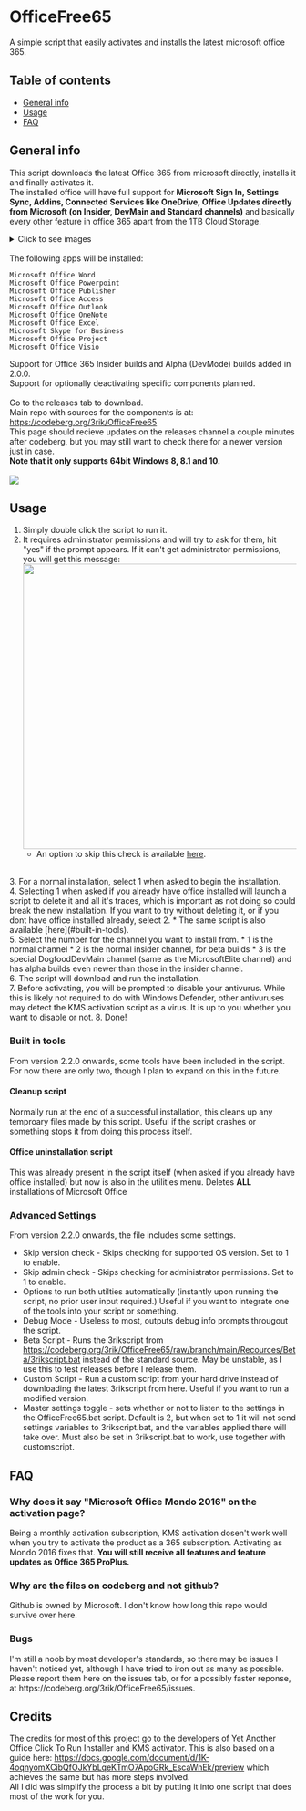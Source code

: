 # OfficeFree65
A simple script that easily activates and installs the latest microsoft office 365. <br>
## Table of contents
* [General info](#general-info)
* [Usage](#usage)
* [FAQ](#faq)
## General info
This script downloads the latest Office 365 from microsoft directly, installs it and finally activates it. <br>
The installed office will have full support for <b>Microsoft Sign In, Settings Sync, Addins, Connected Services like OneDrive, Office Updates directly from Microsoft (on Insider, DevMain and Standard channels)</b> and basically every other feature in office 365 apart from the 1TB Cloud Storage. <br>
<details>
  <summary>Click to see images</summary>
<img src="https://i.imgur.com/CnV1oFc.png" width="300"> <img src="https://i.imgur.com/M1JCrLw.png" width="300"> <img src="https://i.imgur.com/i0WnCoD.png" width="300"> <img src="https://i.imgur.com/DCP0bkK.png" width="300"> <img src="https://i.imgur.com/Gk95JEO.png" width="300"> <img src="https://i.imgur.com/Y78zc9q.png" width="300"> <img src="https://i.imgur.com/4xd2rOh.png" width="300"> <img src="https://i.imgur.com/kxgxjtX.png" width="300"><br>
<h3>Being 365 apps, the installed apps also have the new UI</h3>
<img src="https://i.imgur.com/S1RTKbt.png" width="900">
<br><img src="https://i.imgur.com/0fUxuIW.png" width="900">
</details>

<br>
The following apps will be installed: <br>

    Microsoft Office Word
    Microsoft Office Powerpoint
    Microsoft Office Publisher
    Microsoft Office Access
    Microsoft Office Outlook
    Microsoft Office OneNote
    Microsoft Office Excel
    Microsoft Skype for Business
    Microsoft Office Project
    Microsoft Office Visio

Support for Office 365 Insider builds and Alpha (DevMode) builds added in 2.0.0. <br>
Support for optionally deactivating specific components planned. <br>
<br>
Go to the releases tab to download.
<br>
Main repo with sources for the components is at: https://codeberg.org/3rik/OfficeFree65
<br>
This page should recieve updates on the releases channel a couple minutes after codeberg, but you may still want to check there for a newer version just in case.
<br>
<b> Note that it only supports 64bit Windows 8, 8.1 and 10. </b> <br><br>
<img src="https://i.imgur.com/8tWyKAo.png">

## Usage
1. Simply double click the script to run it.<br>
2. It requires administrator permissions and will try to ask for them, hit "yes" if the prompt appears. If it can't get administrator permissions, you will get this message:<br>
<img src="https://i.imgur.com/Ubt7QqB.png" width="500"><br>
    * An option to skip this check is available [here](#advanced-settings).
<br> 
3. For a normal installation, select 1 when asked to begin the installation.
<br> 
4. Selecting 1 when asked if you already have office installed will launch a script to delete it and all it's traces, which is important as not doing so could break the new installation. If you want to try without deleting it, or if you dont have office installed already, select 2.
    * The same script is also available [here](#built-in-tools). <br>
5. Select the number for the channel you want to install from.
    * 1 is the normal channel
    * 2 is the normal insider channel, for beta builds
    * 3 is the special DogfoodDevMain channel (same as the MicrosoftElite channel) and has alpha builds even newer than those in the insider channel. <br>
6. The script will download and run the installation. <br>
7. Before activating, you will be prompted to disable your antivurus. While this is likely not required to do with Windows Defender, other antivuruses may detect the KMS activation script as a virus. It is up to you whether you want to disable or not.
8. Done!

### Built in tools
From version 2.2.0 onwards, some tools have been included in the script. For now there are only two, though I plan to expand on this in the future.
#### Cleanup script
Normally run at the end of a successful installation, this cleans up any temproary files made by this script.
Useful if the script crashes or something stops it from doing this process itself.
#### Office uninstallation script
This was already present in the script itself (when asked if you already have office installed) but now is also in the utilities menu. Deletes <b>ALL</b> installations of Microsoft Office

### Advanced Settings
From version 2.2.0 onwards, the file includes some settings. <br>
* Skip version check - Skips checking for supported OS version. Set to 1 to enable.
* Skip admin check - Skips checking for administrator permissions. Set to 1 to enable.
* Options to run both utilties automatically (instantly upon running the script, no prior user input required.) Useful if you want to integrate one of the tools into your script or something.
* Debug Mode - Useless to most, outputs debug info prompts througout the script.
* Beta Script - Runs the 3rikscript from https://codeberg.org/3rik/OfficeFree65/raw/branch/main/Recources/Beta/3rikscript.bat instead of the standard source. May be unstable, as I use this to test releases before I release them.
* Custom Script - Run a custom script from your hard drive instead of downloading the latest 3rikscript from here. Useful if you want to run a modified version.
* Master settings toggle - sets whether or not to listen to the settings in the OfficeFree65.bat script. Default is 2, but when set to 1 it will not send settings variables to 3rikscript.bat, and the variables applied there will take over. Must also be set in 3rikscript.bat to work, use together with customscript.


## FAQ
<h3>Why does it say "Microsoft Office Mondo 2016" on the activation page?</h3>
Being a monthly activation subscription, KMS activation dosen't work well when you try to activate the product as a 365 subscription. Activating as Mondo 2016 fixes that. <b> You will still receive all features and feature updates as Office 365 ProPlus.</b>
<br>
<h3>Why are the files on codeberg and not github?</h3>
Github is owned by Microsoft. I don't know how long this repo would survive over here.
<br>
<h3>Bugs</h3>
I'm still a noob by most developer's standards, so there may be issues I haven't noticed yet, although I have tried to iron out as many as possible. Please report them here on the issues tab, or for a possibly faster reponse, at https://codeberg.org/3rik/OfficeFree65/issues.
<br>

## Credits
The credits for most of this project go to the developers of Yet Another Office Click To Run Installer and KMS activator. This is also based on a guide here: https://docs.google.com/document/d/1K-4oqnyomXCibQfOJkYbLqeKTmO7ApoGRk_EscaWnEk/preview which achieves the same but has more steps involved.
<br>
All I did was simplify the process a bit by putting it into one script that does most of the work for you.

